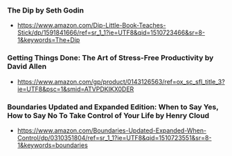 ### The Dip by Seth Godin
- https://www.amazon.com/Dip-Little-Book-Teaches-Stick/dp/1591841666/ref=sr_1_1?ie=UTF8&qid=1510723466&sr=8-1&keywords=The+Dip

### Getting Things Done: The Art of Stress-Free Productivity by David Allen
- https://www.amazon.com/gp/product/0143126563/ref=ox_sc_sfl_title_3?ie=UTF8&psc=1&smid=ATVPDKIKX0DER

### Boundaries Updated and Expanded Edition: When to Say Yes, How to Say No To Take Control of Your Life by Henry Cloud
- https://www.amazon.com/Boundaries-Updated-Expanded-When-Control/dp/0310351804/ref=sr_1_1?ie=UTF8&qid=1510723551&sr=8-1&keywords=boundaries

